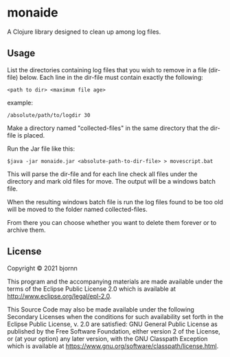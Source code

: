 # monaide

A Clojure library designed to clean up among log files.

## Usage
List the directories containing log files that you wish to remove in a file (dir-file) below.
Each line in the dir-file must contain exactly the following:
    
    <path to dir> <maximum file age>

example:

    /absolute/path/to/logdir 30

Make a directory named "collected-files" in the same directory that the dir-file is placed.

Run the Jar file like this:

    $java -jar monaide.jar <absolute-path-to-dir-file> > movescript.bat

This will parse the dir-file and for each line check all files under the directory and mark old files for move. The output will be a windows batch file.

When the resulting windows batch file is run the log files found to be too old will be moved to the folder named collected-files.

From there you can choose whether you want to delete them forever or to archive them.

## License

Copyright © 2021 bjornn

This program and the accompanying materials are made available under the
terms of the Eclipse Public License 2.0 which is available at
http://www.eclipse.org/legal/epl-2.0.

This Source Code may also be made available under the following Secondary
Licenses when the conditions for such availability set forth in the Eclipse
Public License, v. 2.0 are satisfied: GNU General Public License as published by
the Free Software Foundation, either version 2 of the License, or (at your
option) any later version, with the GNU Classpath Exception which is available
at https://www.gnu.org/software/classpath/license.html.
